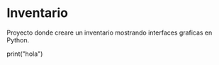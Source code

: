 # Inventario
Proyecto donde creare un inventario mostrando interfaces graficas en Python.

print("hola")
